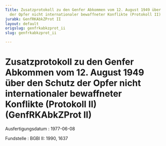 ```yaml
---
Title: Zusatzprotokoll zu den Genfer Abkommen vom 12. August 1949 über den Schutz
  der Opfer nicht internationaler bewaffneter Konflikte (Protokoll II)
jurabk: GenfRKAbkZProt II
layout: default
origslug: genfrkabkzprot_ii
slug: genfrkabkzprot_ii

---
```


# Zusatzprotokoll zu den Genfer Abkommen vom 12. August 1949 über den Schutz der Opfer nicht internationaler bewaffneter Konflikte (Protokoll II) (GenfRKAbkZProt II)

Ausfertigungsdatum
:   1977-06-08

Fundstelle
:   BGBl II: 1990, 1637

